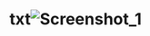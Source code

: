 # txt![Screenshot_1](https://github.com/Vladik001/txt/assets/61269494/bfd1c52d-84ed-46ee-899c-9e1b26fc006c)
